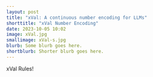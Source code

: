 ```yaml
---
layout: post
title: "xVal: A continuous number encoding for LLMs"
shorttitle: "xVal Number Encoding"
date: 2023-10-05 10:02
image: xVal.jpg
smallimage: xVal-s.jpg
blurb: Some blurb goes here.
shortblurb: Shorter blurb goes here.
---
```


xVal Rules!